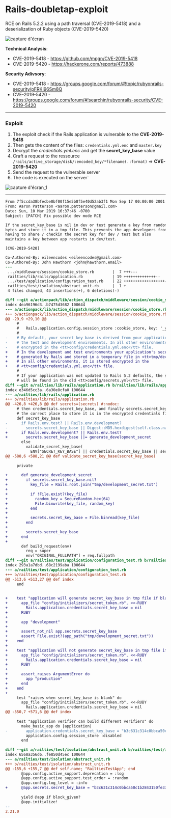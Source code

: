 # Rails-doubletap-exploit

RCE on Rails 5.2.2 using a path traversal (CVE-2019-5418) and a deserialization of Ruby objects (CVE-2019-5420)

![capture d'écran](https://user-images.githubusercontent.com/5891788/54860812-dc7cc480-4d1f-11e9-8886-6d9c6a05d648.png)

**Technical Analysis**:
- CVE-2019-5418 - https://github.com/mpgn/CVE-2019-5418
- CVE-2019-5420 - https://hackerone.com/reports/473888


**Security Adivsory**:
- CVE-2019-5418 - https://groups.google.com/forum/#!topic/rubyonrails-security/pFRKI96Sm8Q
- CVE-2019-5420 - https://groups.google.com/forum/#!searchin/rubyonrails-security/CVE-2019-5420

---

### Exploit

1. The exploit check if the Rails application is vulnerable to the **CVE-2019-5418**
2. Then gets the content of the files: `credentials.yml.enc` and `master.key`
3. Decrypt the *credentials.yml.enc* and get the **secret_key_base** value
4. Craft a request to the ressource `/rails/active_storage/disk/:encoded_key/*filename(.:format)` => **CVE-2019-5420**
5. Send the request to the vulnerable server
6. The code is executed on the server`

![capture d'écran_1](https://user-images.githubusercontent.com/5891788/54864755-f2a87600-4d5b-11e9-9eab-8402ea52c978.png)


---

```diff
From 7f5ccda38bfecbe0bf00f15e5b8f5e40d52ab3f1 Mon Sep 17 00:00:00 2001
From: Aaron Patterson <aaron.patterson@gmail.com>
Date: Sun, 10 Mar 2019 16:37:46 -0700
Subject: [PATCH] Fix possible dev mode RCE

If the secret_key_base is nil in dev or test generate a key from random
bytes and store it in a tmp file. This prevents the app developers from
having to share / checkin the secret key for dev / test but also
maintains a key between app restarts in dev/test.

[CVE-2019-5420]

Co-Authored-By: eileencodes <eileencodes@gmail.com>
Co-Authored-By: John Hawthorn <john@hawthorn.email>
---
 .../middleware/session/cookie_store.rb        |  7 +++---
 railties/lib/rails/application.rb             | 19 ++++++++++++++--
 .../test/application/configuration_test.rb    | 22 ++++++++++++++++++-
 railties/test/isolation/abstract_unit.rb      |  1 +
 4 files changed, 43 insertions(+), 6 deletions(-)

diff --git a/actionpack/lib/action_dispatch/middleware/session/cookie_store.rb b/actionpack/lib/action_dispatch/middleware/session/cookie_store.rb
index 4ea96196d3..b7475d3682 100644
--- a/actionpack/lib/action_dispatch/middleware/session/cookie_store.rb
+++ b/actionpack/lib/action_dispatch/middleware/session/cookie_store.rb
@@ -29,9 +29,10 @@
     #
     #   Rails.application.config.session_store :cookie_store, key: '_your_app_session'
     #
-    # By default, your secret key base is derived from your application name in
-    # the test and development environments. In all other environments, it is stored
-    # encrypted in the <tt>config/credentials.yml.enc</tt> file.
+    # In the development and test environments your application's secret key base is
+    # generated by Rails and stored in a temporary file in <tt>tmp/development_secret.txt</tt>.
+    # In all other environments, it is stored encrypted in the
+    # <tt>config/credentials.yml.enc</tt> file.
     #
     # If your application was not updated to Rails 5.2 defaults, the secret_key_base
     # will be found in the old <tt>config/secrets.yml</tt> file.
diff --git a/railties/lib/rails/application.rb b/railties/lib/rails/application.rb
index e346d5cc3a..6a30e8cfa0 100644
--- a/railties/lib/rails/application.rb
+++ b/railties/lib/rails/application.rb
@@ -426,8 +426,8 @@ def secrets=(secrets) #:nodoc:
     # then credentials.secret_key_base, and finally secrets.secret_key_base. For most applications,
     # the correct place to store it is in the encrypted credentials file.
     def secret_key_base
-      if Rails.env.test? || Rails.env.development?
-        secrets.secret_key_base || Digest::MD5.hexdigest(self.class.name)
+      if Rails.env.development? || Rails.env.test?
+        secrets.secret_key_base ||= generate_development_secret
       else
         validate_secret_key_base(
           ENV["SECRET_KEY_BASE"] || credentials.secret_key_base || secrets.secret_key_base
@@ -588,6 +588,21 @@ def validate_secret_key_base(secret_key_base)
 
     private
 
+      def generate_development_secret
+        if secrets.secret_key_base.nil?
+          key_file = Rails.root.join("tmp/development_secret.txt")
+
+          if !File.exist?(key_file)
+            random_key = SecureRandom.hex(64)
+            File.binwrite(key_file, random_key)
+          end
+
+          secrets.secret_key_base = File.binread(key_file)
+        end
+
+        secrets.secret_key_base
+      end
+
       def build_request(env)
         req = super
         env["ORIGINAL_FULLPATH"] = req.fullpath
diff --git a/railties/test/application/configuration_test.rb b/railties/test/application/configuration_test.rb
index 293a1a7dbd..68c2199aba 100644
--- a/railties/test/application/configuration_test.rb
+++ b/railties/test/application/configuration_test.rb
@@ -513,6 +513,27 @@ def index
     end
 
 
+    test "application will generate secret_key_base in tmp file if blank in development" do
+      app_file "config/initializers/secret_token.rb", <<-RUBY
+        Rails.application.credentials.secret_key_base = nil
+      RUBY
+
+      app "development"
+
+      assert_not_nil app.secrets.secret_key_base
+      assert File.exist?(app_path("tmp/development_secret.txt"))
+    end
+
+    test "application will not generate secret_key_base in tmp file if blank in production" do
+      app_file "config/initializers/secret_token.rb", <<-RUBY
+        Rails.application.credentials.secret_key_base = nil
+      RUBY
+
+      assert_raises ArgumentError do
+        app "production"
+      end
+    end
+
     test "raises when secret_key_base is blank" do
       app_file "config/initializers/secret_token.rb", <<-RUBY
         Rails.application.credentials.secret_key_base = nil
@@ -550,7 +571,6 @@ def index
 
     test "application verifier can build different verifiers" do
       make_basic_app do |application|
-        application.credentials.secret_key_base = "b3c631c314c0bbca50c1b2843150fe33"
         application.config.session_store :disabled
       end
 
diff --git a/railties/test/isolation/abstract_unit.rb b/railties/test/isolation/abstract_unit.rb
index 6568a356d6..fe850d45ec 100644
--- a/railties/test/isolation/abstract_unit.rb
+++ b/railties/test/isolation/abstract_unit.rb
@@ -155,6 +155,7 @@ def self.name; "RailtiesTestApp"; end
       @app.config.active_support.deprecation = :log
       @app.config.active_support.test_order = :random
       @app.config.log_level = :info
+      @app.secrets.secret_key_base = "b3c631c314c0bbca50c1b2843150fe33"
 
       yield @app if block_given?
       @app.initialize!
-- 
2.21.0
```
